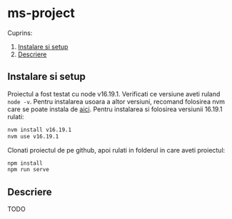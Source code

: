 # ms-project

Cuprins:
1. [Instalare si setup](#instalare-si-setup)
2. [Descriere](#descriere)

## Instalare si setup

Proiectul a fost testat cu node v16.19.1. Verificati ce versiune aveti ruland `node -v`. Pentru instalarea usoara a altor versiuni, recomand folosirea nvm care se poate instala de [aici]( https://www.freecodecamp.org/news/node-version-manager-nvm-install-guide/). Pentru instalarea si folosirea versiunii 16.19.1 rulati:

```sh
nvm install v16.19.1
nvm use v16.19.1
```

Clonati proiectul de pe github, apoi rulati in folderul in care aveti proiectul:

```sh
npm install
npm run serve
```

## Descriere

TODO
